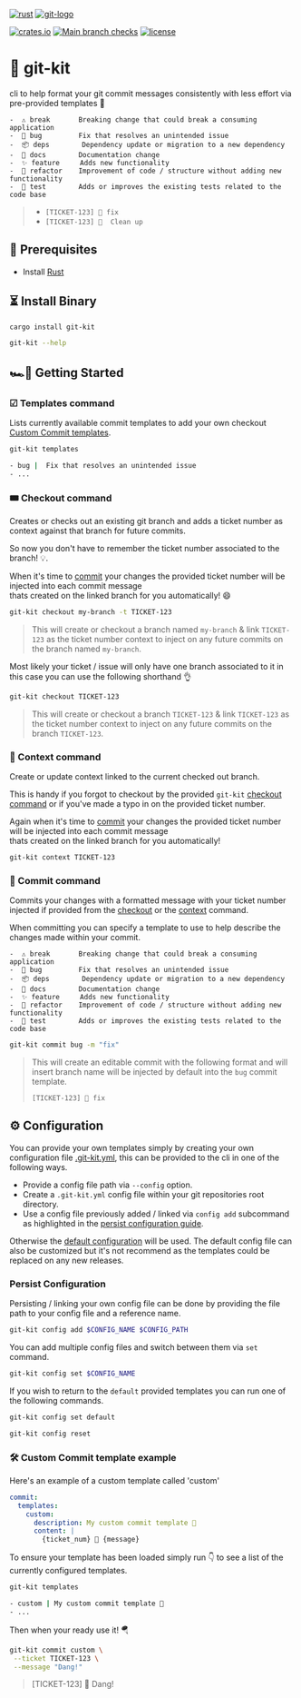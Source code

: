 [![rust](https://img.shields.io/badge/rust-161923?style=for-the-badge&logo=rust&logoColor=white)](https://www.rust-lang.org/)
[![git-logo](https://img.shields.io/badge/git-F05032?style=for-the-badge&logo=git&logoColor=white)](https://git-scm.com/)

[![crates.io](https://img.shields.io/crates/v/git-kit?label=%F0%9F%93%A6%20git-kit&style=flat-square)](https://crates.io/crates/git-kit)
[![Main branch checks](https://img.shields.io/github/workflow/status/xsv24/git-kit/Commit%20CI?label=%F0%9F%91%8C%20checks&style=flat-square)](https://github.com/xsv24/git-kit/actions)
[![license](https://img.shields.io/github/license/xsv24/git-kit?color=blue&style=flat-square&logo=)](./LICENSE)

# 🧰 git-kit

cli to help format your git commit messages consistently with less effort via pre-provided templates 🤩

```text
-  ⚠️ break       Breaking change that could break a consuming application
-  🐛 bug         Fix that resolves an unintended issue
-  📦 deps        Dependency update or migration to a new dependency
-  📖 docs        Documentation change
-  ✨ feature     Adds new functionality
-  🧹 refactor    Improvement of code / structure without adding new functionality
-  🧪 test        Adds or improves the existing tests related to the code base
```

> - `[TICKET-123] 🐛 fix`
> - `[TICKET-123] 🧹  Clean up`

## 🥽 Prerequisites

- Install [Rust](https://www.rust-lang.org/tools/install)

## ⏳ Install Binary

```bash
cargo install git-kit
```

```bash
git-kit --help
```

## 🏎️💨 Getting Started

### ☑ Templates command

Lists currently available commit templates to add your own checkout [Custom Commit templates](#-custom-commit-template-example).


```bash
git-kit templates

- bug |  Fix that resolves an unintended issue
- ...
```

### 🎟️ Checkout command

Creates or checks out an existing git branch and adds a ticket number as context against that branch for future commits.

So now you don't have to remember the ticket number associated to the branch! 💡.

When it's time to [commit](#commit-command) your changes the provided ticket number will be injected into each commit message </br>
thats created on the linked branch for you automatically! 😄

```bash
git-kit checkout my-branch -t TICKET-123
```
> This will create or checkout a branch named `my-branch` & link `TICKET-123` as the ticket number context to inject on any future commits on the branch named `my-branch`.

Most likely your ticket / issue will only have one branch associated to it in this case you can use the following shorthand 👌

```bash
git-kit checkout TICKET-123
```
> This will create or checkout a branch `TICKET-123` & link `TICKET-123` as the ticket number context to inject on any future commits on the branch `TICKET-123`.

### 🔗 Context command

Create or update context linked to the current checked out branch.

This is handy if you forgot to checkout by the provided `git-kit` [checkout command](#-checkout-command) or if you've made a typo
in on the provided ticket number.

Again when it's time to [commit](#-commit-command) your changes the provided ticket number will be injected into each commit message </br>
thats created on the linked branch for you automatically! 

```bash
git-kit context TICKET-123
```

### 🚀 Commit command

Commits your changes with a formatted message with your ticket number injected if provided from the [checkout](#-checkout-command) or the [context](#-context-command) command.

When committing you can specify a template to use to help describe the changes made within your commit.

```text
-  ⚠️ break       Breaking change that could break a consuming application
-  🐛 bug         Fix that resolves an unintended issue
-  📦 deps        Dependency update or migration to a new dependency
-  📖 docs        Documentation change
-  ✨ feature     Adds new functionality
-  🧹 refactor    Improvement of code / structure without adding new functionality
-  🧪 test        Adds or improves the existing tests related to the code base
```

```bash
git-kit commit bug -m "fix"
```
> This will create an editable commit with the following format and will insert branch name will be injected by default into the `bug` commit template.
>
> `[TICKET-123] 🐛 fix`


## ⚙️ Configuration

You can provide your own templates simply by creating your own configuration file [.git-kit.yml](.git-kit.yml), this can be provided to the cli in one of the following ways.

- Provide a config file path via `--config` option.
- Create a `.git-kit.yml` config file within your git repositories root directory.
- Use a config file previously added / linked via `config add` subcommand as highlighted in the [persist configuration guide](#persist-configuration).

Otherwise the [default configuration](.git-kit.yml) will be used. The default config file can also be customized but it's not recommend as the templates could be replaced on any new releases.


### Persist Configuration

Persisting / linking your own config file can be done by providing the file path to your config file and a reference name.

```bash
git-kit config add $CONFIG_NAME $CONFIG_PATH
```

You can add multiple config files and switch between them via `set` command.

```bash
git-kit config set $CONFIG_NAME
```

If you wish to return to the `default` provided templates you can run one of the following commands.

```bash
git-kit config set default
```

```bash
git-kit config reset
```

### 🛠 Custom Commit template example

Here's an example of a custom template called 'custom'

```yaml
commit:
  templates:
    custom:
      description: My custom commit template 🎸
      content: |
        {ticket_num} 🤘 {message}
```

To ensure your template has been loaded simply run 👇 to see a list of the currently configured templates.

```bash
git-kit templates

- custom | My custom commit template 🎸
- ...
```

Then when your ready use it! 🪂

```bash
git-kit commit custom \
 --ticket TICKET-123 \
 --message "Dang!"
```
> [TICKET-123] 🤘 Dang!
